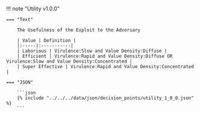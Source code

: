 <!-- This content is autogenerated by doctools.py. Do not Edit. -->
!!! note "Utility v1.0.0"

    === "Text" 
    
        The Usefulness of the Exploit to the Adversary

        | Value | Definition |
        |:-----|:-----------|
        | Laborious | Virulence:Slow and Value Density:Diffuse |
        | Efficient | Virulence:Rapid and Value Density:Diffuse OR Virulence:Slow and Value Density:Concentrated |
        | Super Effective | Virulence:Rapid and Value Density:Concentrated |
        
    === "JSON"
    
        ```json
        {% include "../../../data/json/decision_points/utility_1_0_0.json" %}
        ```
